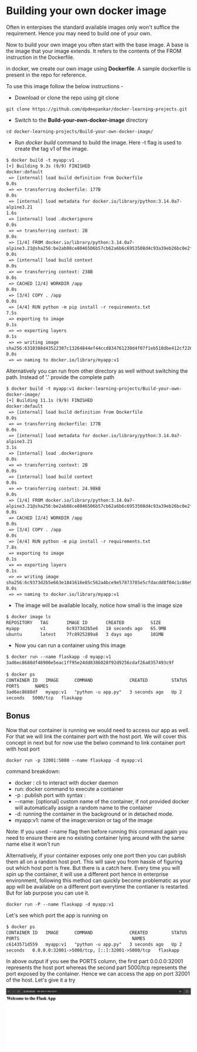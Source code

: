 # Building your own docker image
Often in enterpises the standard available images only won't suffice the requirement. Hence you may need to build one of your own.

Now to build your own image you often start with the base image. A base is the image that your image extends. It refers to the contents of the FROM instruction in the Dockerfile.

in docker, we create our own image using **Dockerfile**. A sample dockerfile is present in the repo for reference. 

To use this image follow the below instructions - 

* Download or clone the repo using git clone
```
git clone https://github.com/dpdeepankar/docker-learning-projects.git
```

* Switch to the **Build-your-own-docker-image** directory
```
cd docker-learning-projects/Build-your-own-docker-image/
``` 

* Run *docker build* command to build the image. Here -t flag is used to create the tag v1 of the image.
```
$ docker build -t myapp:v1 .
[+] Building 9.3s (9/9) FINISHED                                                                                                                                                             docker:default
 => [internal] load build definition from Dockerfile                                                                                                                                                   0.0s
 => => transferring dockerfile: 177B                                                                                                                                                                   0.0s
 => [internal] load metadata for docker.io/library/python:3.14.0a7-alpine3.21                                                                                                                          1.6s
 => [internal] load .dockerignore                                                                                                                                                                      0.0s
 => => transferring context: 2B                                                                                                                                                                        0.0s
 => [1/4] FROM docker.io/library/python:3.14.0a7-alpine3.21@sha256:be2ab08ce8046506b57cb62a6b6c6953508d4c93a39eb26bc0e2f65e626df891                                                                    0.0s
 => [internal] load build context                                                                                                                                                                      0.0s
 => => transferring context: 238B                                                                                                                                                                      0.0s
 => CACHED [2/4] WORKDIR /app                                                                                                                                                                          0.0s
 => [3/4] COPY . /app                                                                                                                                                                                  0.0s
 => [4/4] RUN python -m pip install -r requirements.txt                                                                                                                                                7.5s
 => exporting to image                                                                                                                                                                                 0.1s
 => => exporting layers                                                                                                                                                                                0.1s
 => => writing image sha256:6310388d43522307c13264844ef44ccd834761230d4f07f1eb510dbe412cf226                                                                                                           0.0s
 => => naming to docker.io/library/myapp:v1

```

Alternatively you can run from other directory as well without switching the path. Instead of '.' provide the complete path
```
$ docker build -t myapp:v1 docker-learning-projects/Build-your-own-docker-image/
[+] Building 11.1s (9/9) FINISHED                                                                                                                                                            docker:default
 => [internal] load build definition from Dockerfile                                                                                                                                                   0.0s
 => => transferring dockerfile: 177B                                                                                                                                                                   0.0s
 => [internal] load metadata for docker.io/library/python:3.14.0a7-alpine3.21                                                                                                                          3.1s
 => [internal] load .dockerignore                                                                                                                                                                      0.0s
 => => transferring context: 2B                                                                                                                                                                        0.0s
 => [internal] load build context                                                                                                                                                                      0.0s
 => => transferring context: 24.98kB                                                                                                                                                                   0.0s
 => [1/4] FROM docker.io/library/python:3.14.0a7-alpine3.21@sha256:be2ab08ce8046506b57cb62a6b6c6953508d4c93a39eb26bc0e2f65e626df891                                                                    0.0s
 => CACHED [2/4] WORKDIR /app                                                                                                                                                                          0.0s
 => [3/4] COPY . /app                                                                                                                                                                                  0.0s
 => [4/4] RUN python -m pip install -r requirements.txt                                                                                                                                                7.8s
 => exporting to image                                                                                                                                                                                 0.1s
 => => exporting layers                                                                                                                                                                                0.1s
 => => writing image sha256:6c9373d2b5e663e1841616e85c562a4bce9e57873785e5cfdacdd8f04c1c88e9                                                                                                           0.0s
 => => naming to docker.io/library/myapp:v1
```

* The image will be available locally, notice how small is the image size
```
$ docker image ls
REPOSITORY   TAG       IMAGE ID       CREATED          SIZE
myapp        v1        6c9373d2b5e6   18 seconds ago   65.9MB
ubuntu       latest    7fc8925289a8   3 days ago       101MB
```

* Now you can run a container using this image
```
$ docker run --name flaskapp -d myapp:v1
3ad6ec8688df48900e5eac1ff95e24dd8386028f92d9256cdaf26a0357493c9f

$ docker ps
CONTAINER ID   IMAGE      COMMAND              CREATED         STATUS         PORTS      NAMES
3ad6ec8688df   myapp:v1   "python -u app.py"   3 seconds ago   Up 2 seconds   5000/tcp   flaskapp
```


## Bonus
Now that our container is running we would need to access our app as well. For that we will link the container port with the host port. We will cover this concept in next but for now use the belwo command to link container port with host port

```
docker run -p 32001:5000 --name flaskapp -d myapp:v1
```

command breakdown:
* docker : cli to interact with docker daemon
* run: docker command to execute a container
* -p : publish port with syntax <hostPort>:<containerPort>
* --name: [optional] custom name of the container, if not provided docker will automatically assign a random name to the container
* -d:  running the container in the background or in detached mode.
* myapp:v1: name of the image:version or tag of the image

Note: If you used --name flag then before running this command again you need to ensure there are no existing container lying around with the same name else it won't run

Alternatively, if your container exposes only one port then you can publish them all on a random host port. This will save you from hassle of figuring out which host port is free. But there is a catch here. Every time you will spin up the container, it will use a different port hence in enterprise environment, following this method can quickly become problematic as your app will be available on a different port everytime the contianer is restarted. But for lab purpose you can use it.

```
docker run -P --name flaskapp -d myapp:v1
```

Let's see which port the app is running on
```
$ docker ps
CONTAINER ID   IMAGE      COMMAND              CREATED         STATUS         PORTS                                           NAMES
c6143571d559   myapp:v1   "python -u app.py"   3 seconds ago   Up 2 seconds   0.0.0.0:32001->5000/tcp, [::]:32001->5000/tcp   flaskapp
```

In above output if you see the PORTS column, the first part 0.0.0.0:32001 represents the host port whereas the second part 5000/tcp represents the port exposed by the container.
Hence we can access the app on port 32001 of the host. Let's give it a try

<img title="Flask App" alt="Flask App" src="images/FlaskApp.png">


